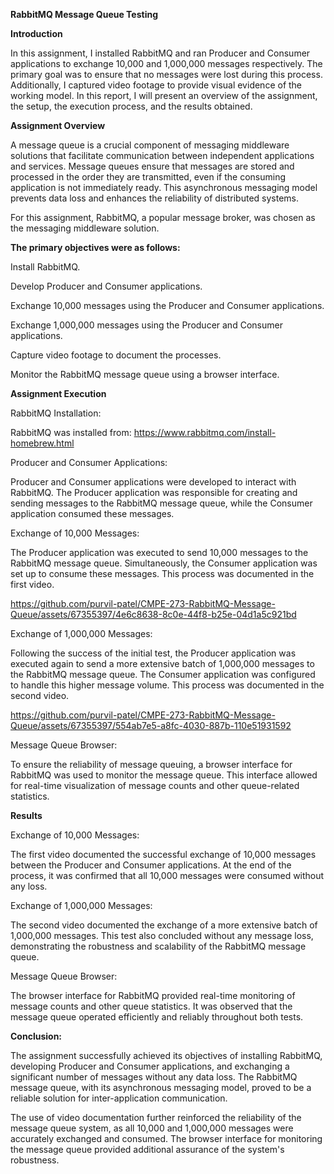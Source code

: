 **RabbitMQ Message Queue Testing**

**Introduction**

In this assignment, I installed RabbitMQ and ran Producer and Consumer applications to exchange 10,000 and 1,000,000 messages respectively. The primary goal was to ensure that no messages were lost during this process. Additionally, I captured video footage to provide visual evidence of the working model. In this report, I will present an overview of the assignment, the setup, the execution process, and the results obtained.

**Assignment Overview**

A message queue is a crucial component of messaging middleware solutions that facilitate communication between independent applications and services. Message queues ensure that messages are stored and processed in the order they are transmitted, even if the consuming application is not immediately ready. This asynchronous messaging model prevents data loss and enhances the reliability of distributed systems.

For this assignment, RabbitMQ, a popular message broker, was chosen as the messaging middleware solution. 

**The primary objectives were as follows:**

Install RabbitMQ.

Develop Producer and Consumer applications.

Exchange 10,000 messages using the Producer and Consumer applications.

Exchange 1,000,000 messages using the Producer and Consumer applications.

Capture video footage to document the processes.

Monitor the RabbitMQ message queue using a browser interface.

**Assignment Execution**

RabbitMQ Installation:

RabbitMQ was installed from: https://www.rabbitmq.com/install-homebrew.html

Producer and Consumer Applications:

Producer and Consumer applications were developed to interact with RabbitMQ. The Producer application was responsible for creating and sending messages to the RabbitMQ message queue, while the Consumer application consumed these messages.

Exchange of 10,000 Messages:

The Producer application was executed to send 10,000 messages to the RabbitMQ message queue. Simultaneously, the Consumer application was set up to consume these messages. This process was documented in the first video.



https://github.com/purvil-patel/CMPE-273-RabbitMQ-Message-Queue/assets/67355397/4e6c8638-8c0e-44f8-b25e-04d1a5c921bd


Exchange of 1,000,000 Messages:

Following the success of the initial test, the Producer application was executed again to send a more extensive batch of 1,000,000 messages to the RabbitMQ message queue. The Consumer application was configured to handle this higher message volume. This process was documented in the second video.



https://github.com/purvil-patel/CMPE-273-RabbitMQ-Message-Queue/assets/67355397/554ab7e5-a8fc-4030-887b-110e51931592



Message Queue Browser:

To ensure the reliability of message queuing, a browser interface for RabbitMQ was used to monitor the message queue. This interface allowed for real-time visualization of message counts and other queue-related statistics.

**Results**

Exchange of 10,000 Messages:

The first video documented the successful exchange of 10,000 messages between the Producer and Consumer applications. At the end of the process, it was confirmed that all 10,000 messages were consumed without any loss.

Exchange of 1,000,000 Messages:

The second video documented the exchange of a more extensive batch of 1,000,000 messages. This test also concluded without any message loss, demonstrating the robustness and scalability of the RabbitMQ message queue.

Message Queue Browser:

The browser interface for RabbitMQ provided real-time monitoring of message counts and other queue statistics. It was observed that the message queue operated efficiently and reliably throughout both tests.

**Conclusion:**

The assignment successfully achieved its objectives of installing RabbitMQ, developing Producer and Consumer applications, and exchanging a significant number of messages without any data loss. The RabbitMQ message queue, with its asynchronous messaging model, proved to be a reliable solution for inter-application communication.

The use of video documentation further reinforced the reliability of the message queue system, as all 10,000 and 1,000,000 messages were accurately exchanged and consumed. The browser interface for monitoring the message queue provided additional assurance of the system's robustness.

